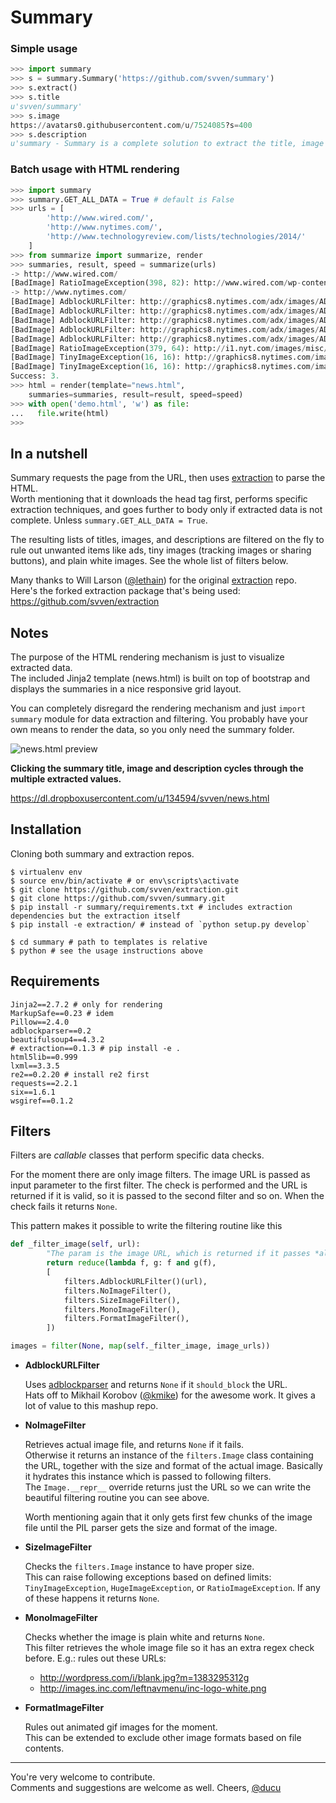 Summary
=======

### Simple usage

```python
>>> import summary
>>> s = summary.Summary('https://github.com/svven/summary')
>>> s.extract()
>>> s.title
u'svven/summary'
>>> s.image
https://avatars0.githubusercontent.com/u/7524085?s=400
>>> s.description
u'summary - Summary is a complete solution to extract the title, image and description from any URL.'
```

### Batch usage with HTML rendering

```python    
>>> import summary
>>> summary.GET_ALL_DATA = True # default is False
>>> urls = [
        'http://www.wired.com/',
        'http://www.nytimes.com/', 
        'http://www.technologyreview.com/lists/technologies/2014/'
    ]
>>> from summarize import summarize, render
>>> summaries, result, speed = summarize(urls)
-> http://www.wired.com/
[BadImage] RatioImageException(398, 82): http://www.wired.com/wp-content/vendor/condenast/pangea/themes/wired/assets/images/wired_logo.gif
-> http://www.nytimes.com/
[BadImage] AdblockURLFilter: http://graphics8.nytimes.com/adx/images/ADS/37/33/ad.373366/bar1-3panel-nyt.png
[BadImage] AdblockURLFilter: http://graphics8.nytimes.com/adx/images/ADS/37/33/ad.373366/bar1-3panel-nytcom.png
[BadImage] AdblockURLFilter: http://graphics8.nytimes.com/adx/images/ADS/37/33/ad.373366/bar1-4panel-opinion.png
[BadImage] AdblockURLFilter: http://graphics8.nytimes.com/adx/images/ADS/37/51/ad.375173/CRS-1572_nytpinion_EARS_L_184x90_CP2.gif
[BadImage] AdblockURLFilter: http://graphics8.nytimes.com/adx/images/ADS/37/51/ad.375174/CRS-1572_nytpinion_EARS_R_184x90_ER1.gif
[BadImage] RatioImageException(379, 64): http://i1.nyt.com/images/misc/nytlogo379x64.gif
[BadImage] TinyImageException(16, 16): http://graphics8.nytimes.com/images/article/functions/facebook.gif
[BadImage] TinyImageException(16, 16): http://graphics8.nytimes.com/images/article/functions/twitter.gif-> http://www.technologyreview.com/lists/technologies/2014/
Success: 3.
>>> html = render(template="news.html",
    summaries=summaries, result=result, speed=speed)
>>> with open('demo.html', 'w') as file:
...   file.write(html)
>>> 
```

In a nutshell
-------------

Summary requests the page from the URL, then uses 
[extraction](https://github.com/svven/extraction) to parse the HTML.<br />
Worth mentioning that it downloads the head tag first, performs specific
extraction techniques, and goes further to body only if extracted data is 
not complete. Unless ```summary.GET_ALL_DATA = True```.

The resulting lists of titles, images, and descriptions are filtered on the fly 
to rule out unwanted items like ads, tiny images (tracking images or sharing 
buttons), and plain white images. See the whole list of filters below.

Many thanks to Will Larson ([@lethain](https://github.com/lethain)) 
for the original [extraction](https://github.com/lethain/extraction) repo.<br />
Here's the forked extraction package that's being used: 
https://github.com/svven/extraction


Notes
-----

The purpose of the HTML rendering mechanism is just to visualize extracted data.<br /> 
The included Jinja2 template (news.html) is built on top of bootstrap and displays the 
summaries in a nice responsive grid layout. 

You can completely disregard the rendering mechanism and just `import summary` module
for data extraction and filtering. You probably have your own means to render the data,
so you only need the summary folder.


![news.html preview](https://dl.dropboxusercontent.com/u/134594/Svven/news.png)

**Clicking the summary title, image and description cycles through the multiple 
extracted values.**

https://dl.dropboxusercontent.com/u/134594/svven/news.html


Installation
------------

Cloning both summary and extraction repos.

    $ virtualenv env
    $ source env/bin/activate # or env\scripts\activate
    $ git clone https://github.com/svven/extraction.git
    $ git clone https://github.com/svven/summary.git
    $ pip install -r summary/requirements.txt # includes extraction dependencies but the extraction itself
    $ pip install -e extraction/ # instead of `python setup.py develop`
    
    $ cd summary # path to templates is relative
    $ python # see the usage instructions above

Requirements
------------

    Jinja2==2.7.2 # only for rendering
    MarkupSafe==0.23 # idem
    Pillow==2.4.0
    adblockparser==0.2
    beautifulsoup4==4.3.2
    # extraction==0.1.3 # pip install -e .
    html5lib==0.999
    lxml==3.3.5
    re2==0.2.20 # install re2 first
    requests==2.2.1
    six==1.6.1
    wsgiref==0.1.2

Filters
-------

Filters are _callable_ classes that perform specific data checks.

For the moment there are only image filters. The image URL is passed as
input parameter to the first filter. The check is performed and the URL
is returned if it is valid, so it is passed to the second filter and so
on. When the check fails it returns `None`.

This pattern makes it possible to write the filtering routine like this

```python
def _filter_image(self, url):
		"The param is the image URL, which is returned if it passes *all* the filters."
		return reduce(lambda f, g: f and g(f), 
		[
			filters.AdblockURLFilter()(url),
			filters.NoImageFilter(),
			filters.SizeImageFilter(),
			filters.MonoImageFilter(),
			filters.FormatImageFilter(),
		])

images = filter(None, map(self._filter_image, image_urls))
```

* **AdblockURLFilter**

  Uses [adblockparser](https://github.com/scrapinghub/adblockparser) 
  and returns `None` if it `should_block` the URL.<br />
  Hats off to Mikhail Korobov ([@kmike](https://github.com/kmike)) for the awesome work.
  It gives a lot of value to this mashup repo.

* **NoImageFilter**

  Retrieves actual image file, and returns `None` if it fails.<br />
  Otherwise it returns an instance of the `filters.Image` class containing 
  the URL, together with the size and format of the actual image. Basically
  it hydrates this instance which is passed to following filters.<br />
  The `Image.__repr__` override returns just the URL so we can write the 
  beautiful filtering routine you can see above.
  
  Worth mentioning again that it only gets first few chunks of the image
  file until the PIL parser gets the size and format of the image.

* **SizeImageFilter**

  Checks the `filters.Image` instance to have proper size.<br />
  This can raise following exceptions based on defined limits: `TinyImageException`, 
  `HugeImageException`, or `RatioImageException`. 
  If any of these happens it returns `None`.

* **MonoImageFilter**

  Checks whether the image is plain white and returns `None`.<br />
  This filter retrieves the whole image file so it has an extra
  regex check before. E.g.: rules out these URLs:
    - http://wordpress.com/i/blank.jpg?m=1383295312g
    - http://images.inc.com/leftnavmenu/inc-logo-white.png

* **FormatImageFilter**

  Rules out animated gif images for the moment.<br />
  This can be extended to exclude other image formats based on file contents.


***
You're very welcome to contribute. <br />
Comments and suggestions are welcome as well. Cheers,
[@ducu](http://twitter.com/ducu)

